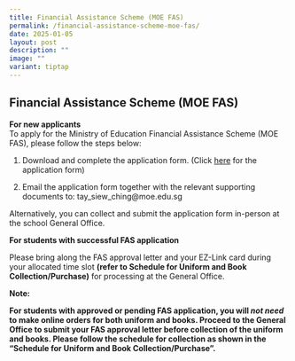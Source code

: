 ```yaml
---
title: Financial Assistance Scheme (MOE FAS)
permalink: /financial-assistance-scheme-moe-fas/
date: 2025-01-05
layout: post
description: ""
image: ""
variant: tiptap
---
```

<h2>Financial Assistance Scheme (MOE FAS)</h2>
<p><strong>For new applicants</strong>
<br>To apply for the Ministry of Education Financial Assistance Scheme (MOE
FAS), please follow the steps below:</p>
<ol data-tight="true" class="tight">
<li>
<p>Download and complete the application form. (Click <a href="/files/MOE_FAS_Application_Form_2025_Page_1_8.pdf" rel="noopener noreferrer nofollow" target="_blank">here</a> for the
application form)</p>
</li>
<li>
<p>Email the application form together with the relevant supporting documents
to: tay_siew_ching@moe.edu.sg</p>
</li>
</ol>
<p>Alternatively, you can collect and submit the application form in-person
at the school General Office.</p>
<p><strong>For students with successful FAS application</strong>
</p>
<p>Please bring along the FAS approval letter and your EZ-Link card during
your allocated time slot&nbsp;<strong>(refer to Schedule for Uniform and Book Collection/Purchase)</strong>&nbsp;for
processing at the General Office.</p>
<p><strong>Note:</strong>
</p>
<p><strong>For students with approved or pending FAS application, you will&nbsp;<em>not need</em>&nbsp; to make online orders for both uniform and books. Proceed to the General Office to submit your FAS approval letter before collection of the uniform and books. Please follow the schedule for collection as shown in the “Schedule for Uniform and Book Collection/Purchase”.</strong>
</p>